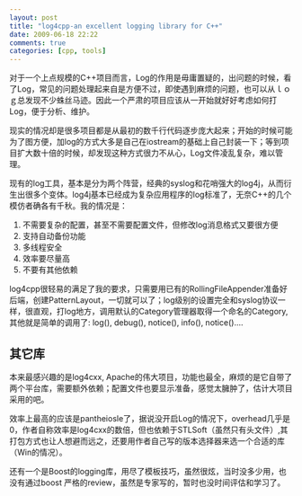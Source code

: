 ```yaml
---
layout: post
title: "log4cpp-an excellent logging library for C++"
date: 2009-06-18 22:22
comments: true
categories: [cpp, tools]
---
```


对于一个上点规模的C++项目而言，Log的作用是毋庸置疑的，出问题的时候，看了Log，常见的问题处理起来自是方便不过，即使遇到麻烦的问题，也可以从ｌｏｇ总发现不少蛛丝马迹。因此一个严肃的项目应该从一开始就好好考虑如何打Log，便于分析、维护。

现实的情况却是很多项目都是从最初的数千行代码逐步庞大起来；开始的时候可能为了图方便，加log的方式大多是自己在iostream的基础上自己封装一下；等到项目扩大数十倍的时候，却发现这种方式很力不从心，Log文件凌乱复杂，难以管理。
<!--more-->

现有的log工具，基本是分为两个阵营，经典的syslog和花哨强大的log4j，从而衍生出很多个变体。log4j基本已经成为复杂应用程序的log标准了，无奈C++的几个模仿者确各有千秋。我的情况是：
1. 不需要复杂的配置，甚至不需要配置文件，但修改log消息格式又要很方便  
2. 支持自动备份功能  
3. 多线程安全  
4. 效率要尽量高  
5. 不要有其他依赖  
  
log4cpp很轻易的满足了我的要求，只需要用已有的RollingFileAppender准备好后端，创建PatternLayout，一切就可以了；log级别的设置完全和syslog协议一样，很直观，打log地方，调用默认的Category管理器取得一个命名的Category,其他就是简单的调用了: log(), debug(), notice(), info(), notice()....

## 其它库

本来最感兴趣的是log4cxx, Apache的伟大项目，功能也最全，麻烦的是它自带了两个平台库，需要额外依赖；配置文件也要显示准备，感觉太臃肿了，估计大项目采用的吧。

效率上最高的应该是pantheiosle了，据说没开启Log的情况下，overhead几乎是0，作者自称效率是log4cxx的数倍，但也依赖于STLSoft（虽然只有头文件）,其打包方式也让人想避而远之，还要用作者自己写的版本选择器来选一个合适的库（Win的情况）。

还有一个是Boost的logging库，用尽了模板技巧，虽然很炫，当时没多少用，也没有通过boost 严格的review，虽然是专家写的，暂时也没时间评估和学习了。
